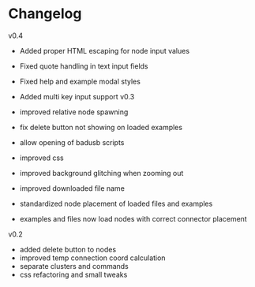 # Changelog

v0.4

- Added proper HTML escaping for node input values
- Fixed quote handling in text input fields
- Fixed help and example modal styles
- Added multi key input support
v0.3

- improved relative node spawning
- fix delete button not showing on loaded examples
- allow opening of badusb scripts
- improved css
- improved background glitching when zooming out
- improved downloaded file name
- standardized node placement of loaded files and examples
- examples and files now load nodes with correct connector placement

v0.2

- added delete button to nodes
- improved temp connection coord calculation
- separate clusters and commands
- css refactoring and small tweaks
